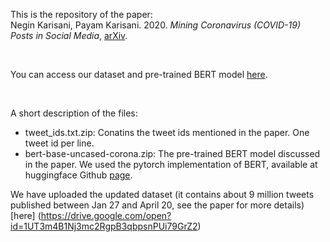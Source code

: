  This is the repository of the paper:<br/>
 Negin Karisani, Payam Karisani. 2020. *Mining Coronavirus (COVID-19) Posts in Social Media*, [arXiv](https://arxiv.org/abs/2004.06778).

<br/>

You can access our dataset and pre-trained BERT model [here](https://drive.google.com/open?id=1XR9h73sD8gP9Iil53k_IvDH_aV7D00TI).

<br/>

A short description of the files: <br/>
- tweet_ids.txt.zip: Conatins the tweet ids mentioned in the paper. One tweet id per line.
- bert-base-uncased-corona.zip: The pre-trained BERT model discussed in the paper. We used the pytorch implementation of BERT, available at huggingface Github [page](https://github.com/huggingface/transformers).

We have uploaded the updated dataset (it contains about 9 million tweets published between Jan 27 and April 20, see the paper for more details)
[here] 
(https://drive.google.com/open?id=1UT3m4B1Nj3mc2RgpB3qbpsnPUi79GrZ2)




